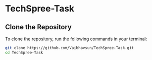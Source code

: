 # TechSpree-Task

## Clone the Repository

To clone the repository, run the following commands in your terminal:

```bash
git clone https://github.com/Vaibhavsun/TechSpree-Task.git
cd TechSpree-Task
